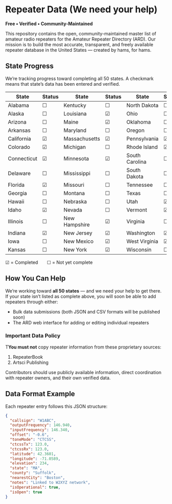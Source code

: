 # Repeater Data (We need your help)
**Free • Verified • Community-Maintained**

This repository contains the open, community-maintained master list of amateur radio repeaters for the Amateur Repeater Directory (ARD).  Our mission is to build the most accurate, transparent, and freely available repeater database in the United States — created by hams, for hams.

## State Progress
We’re tracking progress toward completing all 50 states. A checkmark means that state’s data has been entered and verified.

| State           | Status | State           | Status | State           | Status |
|-----------------|--------|-----------------|--------|-----------------|--------|
| Alabama         | ☐      | Kentucky        | ☐      | North Dakota    | ☐      |
| Alaska          | ☐      | Louisiana       | ☑      | Ohio            | ☐      |
| Arizona         | ☐      | Maine           | ☑      | Oklahoma        | ☐      |
| Arkansas        | ☐      | Maryland        | ☐      | Oregon          | ☐      |
| California      | ☑      | Massachusetts   | ☑      | Pennsylvania    | ☑      |
| Colorado        | ☑      | Michigan        | ☐      | Rhode Island    | ☑      |
| Connecticut     | ☑      | Minnesota       | ☑      | South Carolina  | ☐      |
| Delaware        | ☐      | Mississippi     | ☐      | South Dakota    | ☐      |
| Florida         | ☑      | Missouri        | ☐      | Tennessee       | ☐      |
| Georgia         | ☐      | Montana         | ☐      | Texas           | ☐      |
| Hawaii          | ☐      | Nebraska        | ☐      | Utah            | ☑      |
| Idaho           | ☑      | Nevada          | ☐      | Vermont         | ☑      |
| Illinois        | ☐      | New Hampshire   | ☑      | Virginia        | ☐      |
| Indiana         | ☑      | New Jersey      | ☑      | Washington      | ☑      |
| Iowa            | ☐      | New Mexico      | ☑      | West Virginia   | ☑      |
| Kansas          | ☐      | New York        | ☑      | Wisconsin       | ☐      |

☑ = Completed  ☐ = Not yet complete

## How You Can Help
We’re working toward **all 50 states** — and we need your help to get there.  
If your state isn’t listed as complete above, you will soon be able to add repeaters through either:  
- Bulk data submissions (both JSON and CSV formats will be published soon)  
- The ARD web interface for adding or editing individual repeaters  

### Important Data Policy
T**You must not** copy repeater information from these proprietary sources:  
1. RepeaterBook  
2. Artsci Publishing  

Contributors should use publicly available information, direct coordination with repeater owners, and their own verified data.

## Data Format Example
Each repeater entry follows this JSON structure:

```json
{
  "callsign": "W1ABC",
  "outputFrequency": 146.940,
  "inputFrequency": 146.340,
  "offset": "-0.6",
  "toneMode": "CTCSS",
  "ctcssTx": 123.0,
  "ctcssRx": 123.0,
  "latitude": 42.3601,
  "longitude": -71.0589,
  "elevation": 234,
  "state": "MA",
  "county": "Suffolk",
  "nearestCity": "Boston",
  "notes": "Linked to W2XYZ network",
  "isOperational": true,
  "isOpen": true
}
